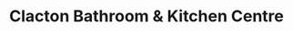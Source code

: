 ---
title: "Clacton Bathroom & Kitchen Centre"
url: /clacton-on-sea/clacton-bathroom-and-kitchen-centre/
shop: kitchen
---